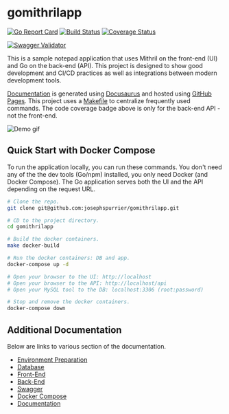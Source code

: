 # gomithrilapp

[![Go Report Card](https://goreportcard.com/badge/github.com/josephspurrier/gomithrilapp)](https://goreportcard.com/report/github.com/josephspurrier/gomithrilapp)
[![Build Status](https://travis-ci.org/josephspurrier/gomithrilapp.svg)](https://travis-ci.org/josephspurrier/gomithrilapp)
[![Coverage Status](https://coveralls.io/repos/github/josephspurrier/gomithrilapp/badge.svg?branch=master&timestamp=20200313-01)](https://coveralls.io/github/josephspurrier/gomithrilapp?branch=master)

[![Swagger Validator](https://online.swagger.io/validator?url=https://raw.githubusercontent.com/josephspurrier/gomithrilapp/master/src/app/api/static/swagger/swagger.json)](https://petstore.swagger.io/?url=https://raw.githubusercontent.com/josephspurrier/gomithrilapp/master/src/app/api/static/swagger/swagger.json)

This is a sample notepad application that uses Mithril on the front-end (UI) and Go on the back-end (API). This project is designed to show good development and CI/CD practices as well as integrations between modern development tools.

[Documentation](https://josephspurrier.github.io/gomithrilapp/) is generated using [Docusaurus](https://docusaurus.io/) and hosted using [GitHub Pages](https://pages.github.com/). This project uses a [Makefile](Makefile) to centralize frequently used commands. The code coverage badge above is only for the back-end API - not the front-end.

![Demo gif](https://user-images.githubusercontent.com/2394539/76177148-ac753e00-6189-11ea-963b-bff38b29e8ed.gif)

## Quick Start with Docker Compose

To run the application locally, you can run these commands. You don't need any of the the dev tools (Go/npm) installed, you only need Docker (and Docker Compose). The Go application serves both the UI and the API depending on the request URL.

```bash
# Clone the repo.
git clone git@github.com:josephspurrier/gomithrilapp.git

# CD to the project directory.
cd gomithrilapp

# Build the docker containers.
make docker-build

# Run the docker containers: DB and app.
docker-compose up -d

# Open your browser to the UI: http://localhost
# Open your browser to the API: http://localhost/api
# Open your MySQL tool to the DB: localhost:3306 (root:password)

# Stop and remove the docker containers.
docker-compose down
```

## Additional Documentation

Below are links to various section of the documentation.

- [Environment Preparation](https://josephspurrier.github.io/gomithrilapp/docs/tutorial/env-prep)
- [Database](https://josephspurrier.github.io/gomithrilapp/docs/database)
- [Front-End](https://josephspurrier.github.io/gomithrilapp/docs/front-end)
- [Back-End](https://josephspurrier.github.io/gomithrilapp/docs/back-end)
- [Swagger](https://josephspurrier.github.io/gomithrilapp/docs/swagger)
- [Docker Compose](https://josephspurrier.github.io/gomithrilapp/docs/docker-compose)
- [Documentation](https://josephspurrier.github.io/gomithrilapp/docs/documentation)